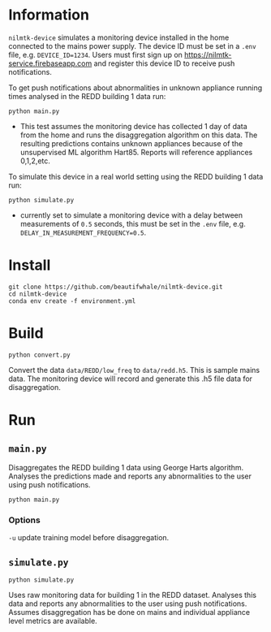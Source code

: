 # Information

`nilmtk-device` simulates a monitoring device installed in the home connected to the mains power supply. The device ID must be set in a `.env` file, e.g. `DEVICE_ID=1234`. Users must first sign up on https://nilmtk-service.firebaseapp.com and register this device ID to receive push notifications.

To get push notifications about abnormalities in unknown appliance running times analysed in the REDD building 1 data run:

`python main.py`

- This test assumes the monitoring device has collected 1 day of data from the home and runs the disaggregation algorithm on this data. The resulting predictions contains unknown appliances because of the unsupervised ML algorithm Hart85. Reports will reference appliances 0,1,2,etc.


To simulate this device in a real world setting using the REDD building 1 data run:

`python simulate.py`

- currently set to simulate a monitoring device with a delay between measurements of `0.5` seconds, this must be set in the `.env` file, e.g. `DELAY_IN_MEASUREMENT_FREQUENCY=0.5`.

# Install 

```
git clone https://github.com/beautifwhale/nilmtk-device.git
cd nilmtk-device
conda env create -f environment.yml
```

# Build

`python convert.py`

Convert the data `data/REDD/low_freq` to `data/redd.h5`. This is sample mains data. The monitoring device will record and generate this .h5 file data for disaggregation.

# Run

## `main.py`

Disaggregates the REDD building 1 data using George Harts algorithm. Analyses the predictions made and reports any abnormalities to the user using push notifications.

`python main.py`


### Options

`-u` update training model before disaggregation.


## `simulate.py`

`python simulate.py`

Uses raw monitoring data for building 1 in the REDD dataset. Analyses this data and reports any abnormalities to the user using push notifications. Assumes disaggregation has be done on mains and individual appliance level metrics are available.


